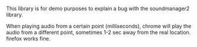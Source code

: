 This library is for demo purposes to explain a bug with the soundmanager2 library.

When playing audio from a certain point (milliseconds), chrome will play the audio from a different point, sometimes 1-2 sec away from the real location. firefox works fine.